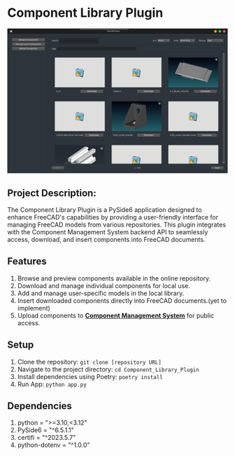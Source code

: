 # Component Library Plugin

![Preview](.img/Screenshot_20230822_113246.png)

## Project Description:
The Component Library Plugin is a PySide6 application designed to enhance FreeCAD's capabilities by providing a user-friendly interface for managing FreeCAD models from various repositories. This plugin integrates with the Component Management System backend API to seamlessly access, download, and insert components into FreeCAD documents.


## 	Features
1. Browse and preview components available in the online repository.
2. Download and manage individual components for local use.
3. Add and manage user-specific models in the local library.
4. Insert downloaded components directly into FreeCAD documents.(yet to implement)
5. Upload components to **[Component Management System](https://github.com/FreeCAD/FreeCAD-Component-Management-System)** for public access.

## Setup
1. Clone the repository: `git clone [repository URL]`
2. Navigate to the project directory: `cd Component_Library_Plugin`
3. Install dependencies using Poetry: `poetry install`
4. Run App: `python app.py`

## Dependencies
1. python = ">=3.10,<3.12"
2. PySide6 = "^6.5.1.1"
3. certifi = "^2023.5.7"
4. python-dotenv = "^1.0.0"
